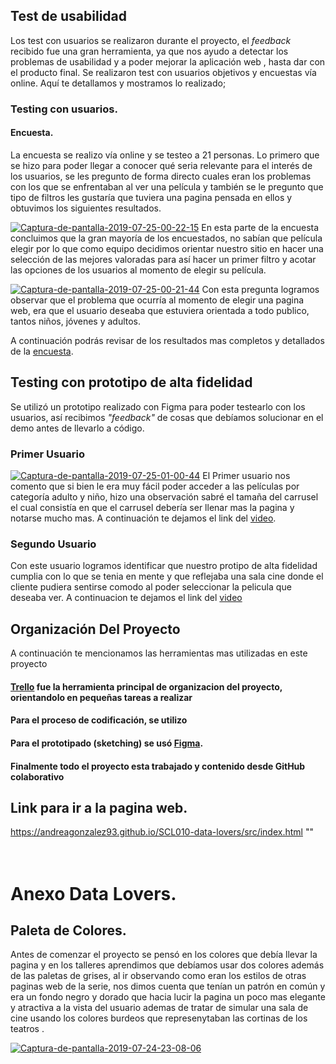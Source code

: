 
## Test de usabilidad
Los test con usuarios se realizaron durante el proyecto, el _feedback_ recibido fue una gran herramienta, ya que nos ayudo a detectar los problemas de usabilidad y a poder mejorar la aplicación web , hasta dar con el producto final. Se realizaron test con usuarios objetivos y encuestas vía online. Aquí te detallamos y mostramos lo realizado;

### Testing con usuarios.
#### Encuesta.
La encuesta se realizo vía online y se testeo a 21 personas. Lo primero que se hizo para poder llegar a conocer qué seria relevante para el interés de los usuarios, se les pregunto de forma directo cuales eran los problemas con los que se enfrentaban al ver una película y también se le pregunto que tipo de filtros les gustaría que tuviera una pagina pensada en ellos y obtuvimos los siguientes resultados.

<a href="https://ibb.co/vPSzBYw"><img src="https://i.ibb.co/cFjTvLg/Captura-de-pantalla-2019-07-25-00-22-15.jpg" alt="Captura-de-pantalla-2019-07-25-00-22-15" border="0"></a>
En esta parte de la encuesta concluimos que la gran mayoría de los encuestados, no sabían que película elegir por lo que como equipo decidimos orientar nuestro sitio en hacer una selección de las mejores valoradas para así hacer un primer filtro y acotar las opciones de los usuarios al momento de elegir su película.

<a href="https://ibb.co/7yR65tj"><img src="https://i.ibb.co/x5fR0qX/Captura-de-pantalla-2019-07-25-00-21-44.jpg" alt="Captura-de-pantalla-2019-07-25-00-21-44" border="0"></a>
Con esta pregunta logramos observar que el problema que ocurría al momento de elegir una pagina web, era que el usuario deseaba que estuviera orientada a todo publico, tantos niños, jóvenes y adultos.

 A continuación podrás revisar de los resultados mas completos y detallados de la [encuesta](https://docs.google.com/forms/d/1-3-jDnhQTfXEwp-CcIAwvSyNXKyLj4rB2GFeZAI3WrI/edit#responses).


## Testing con prototipo de alta fidelidad
 Se utilizó un prototipo realizado con Figma para poder testearlo con los usuarios, así recibimos _"feedback"_ de cosas que debíamos solucionar en el demo antes de llevarlo a código.
### Primer Usuario
<a href="https://ibb.co/qkL2zhj"><img src="https://i.ibb.co/2g0pwRh/Captura-de-pantalla-2019-07-25-01-00-44.jpg" alt="Captura-de-pantalla-2019-07-25-01-00-44" border="0"></a>
El Primer usuario nos comento que si bien le era muy fácil poder acceder a las películas por categoría adulto y niño, hizo una observación sabré el tamaña del carrusel el cual consistía en que el carrusel debería ser llenar mas la pagina y notarse mucho mas.
A continuación te dejamos el link del [video](https://www.youtube.com/watch?v=dL6eeT_dpUE&feature=youtu.be).

### Segundo Usuario

Con este usuario logramos identificar que nuestro protipo de alta fidelidad cumplia con lo que se tenia en mente y que reflejaba una sala cine donde el cliente pudiera sentirse comodo al poder seleccionar la pelicula que deseaba ver.
A continuacion te dejamos el link del [video](https://www.youtube.com/watch?v=DZnxLzRkIAA&feature=youtu.be)




## Organización Del Proyecto

A continuación te mencionamos las herramientas mas utilizadas en este proyecto

#### [Trello]() fue la herramienta principal de organizacion del proyecto, orientandolo en pequeñas tareas a realizar

#### Para el proceso de codificación, se utilizo
#### Para el prototipado (sketching) se usó [Figma](https://www.figma.com/).
#### Finalmente todo el proyecto esta trabajado y contenido desde GitHub colaborativo 


## Link para ir a la pagina web.

https://andreagonzalez93.github.io/SCL010-data-lovers/src/index.html 
 ""
<br>
<br>
<br>
# Anexo Data Lovers.

## Paleta de Colores.

Antes de comenzar el proyecto se pensó en los colores que debía llevar la pagina y en los talleres aprendimos que debíamos usar dos colores además de las paletas de grises, al ir observando como eran los estilos de otras paginas web de la serie, nos dimos cuenta que tenían un patrón en común y era un fondo negro y dorado que hacia lucir la pagina un poco mas elegante y atractiva a la vista del usuario ademas de tratar de simular una sala de cine usando los colores burdeos que represenytaban las cortinas de los teatros .
 
<a href="https://ibb.co/YbpyBXz"><img src="https://i.ibb.co/b7z25FS/Captura-de-pantalla-2019-07-24-23-08-06.jpg" alt="Captura-de-pantalla-2019-07-24-23-08-06" border="0"></a>